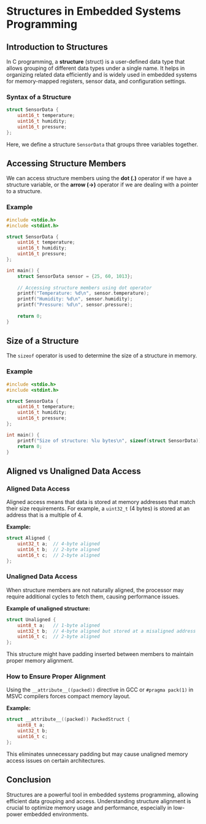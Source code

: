 # Structures in Embedded Systems Programming

## Introduction to Structures

In C programming, a **structure** (struct) is a user-defined data type that allows grouping of different data types under a single name. It helps in organizing related data efficiently and is widely used in embedded systems for memory-mapped registers, sensor data, and configuration settings.

### Syntax of a Structure
```c
struct SensorData {
    uint16_t temperature;
    uint16_t humidity;
    uint16_t pressure;
};
```
Here, we define a structure `SensorData` that groups three variables together.

## Accessing Structure Members

We can access structure members using the **dot (.)** operator if we have a structure variable, or the **arrow (->)** operator if we are dealing with a pointer to a structure.

### Example
```c
#include <stdio.h>
#include <stdint.h>

struct SensorData {
    uint16_t temperature;
    uint16_t humidity;
    uint16_t pressure;
};

int main() {
    struct SensorData sensor = {25, 60, 1013};
    
    // Accessing structure members using dot operator
    printf("Temperature: %d\n", sensor.temperature);
    printf("Humidity: %d\n", sensor.humidity);
    printf("Pressure: %d\n", sensor.pressure);
    
    return 0;
}
```

## Size of a Structure

The `sizeof` operator is used to determine the size of a structure in memory.

### Example
```c
#include <stdio.h>
#include <stdint.h>

struct SensorData {
    uint16_t temperature;
    uint16_t humidity;
    uint16_t pressure;
};

int main() {
    printf("Size of structure: %lu bytes\n", sizeof(struct SensorData));
    return 0;
}
```

## Aligned vs Unaligned Data Access

### **Aligned Data Access**
Aligned access means that data is stored at memory addresses that match their size requirements.
For example, a `uint32_t` (4 bytes) is stored at an address that is a multiple of 4.

**Example:**
```c
struct Aligned {
    uint32_t a;  // 4-byte aligned
    uint16_t b;  // 2-byte aligned
    uint16_t c;  // 2-byte aligned
};
```

### **Unaligned Data Access**
When structure members are not naturally aligned, the processor may require additional cycles to fetch them, causing performance issues.

**Example of unaligned structure:**
```c
struct Unaligned {
    uint8_t a;   // 1-byte aligned
    uint32_t b;  // 4-byte aligned but stored at a misaligned address
    uint16_t c;  // 2-byte aligned
};
```
This structure might have padding inserted between members to maintain proper memory alignment.

### **How to Ensure Proper Alignment**
Using the `__attribute__((packed))` directive in GCC or `#pragma pack(1)` in MSVC compilers forces compact memory layout.

**Example:**
```c
struct __attribute__((packed)) PackedStruct {
    uint8_t a;
    uint32_t b;
    uint16_t c;
};
```
This eliminates unnecessary padding but may cause unaligned memory access issues on certain architectures.

## Conclusion
Structures are a powerful tool in embedded systems programming, allowing efficient data grouping and access. Understanding structure alignment is crucial to optimize memory usage and performance, especially in low-power embedded environments.
